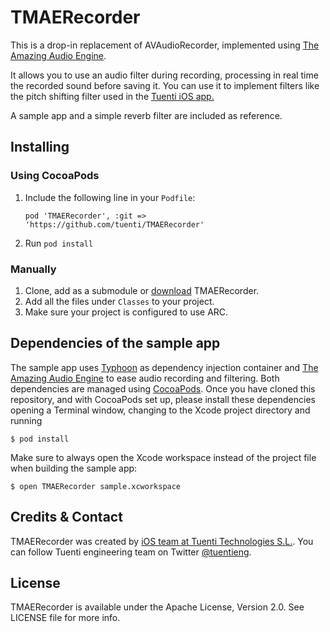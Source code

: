 # TMAERecorder

This is a drop-in replacement of AVAudioRecorder, implemented using [The Amazing Audio Engine](http://theamazingaudioengine.com).

It allows you to use an audio filter during recording, processing in real time the recorded sound before saving it. You can use it to implement filters like the pitch shifting filter used in the [Tuenti iOS app.](https://itunes.apple.com/es/artist/tuenti-technologies-sl/id349705798)

A sample app and a simple reverb filter are included as reference.

## Installing

### Using CocoaPods

1. Include the following line in your `Podfile`:
   ```
   pod 'TMAERecorder', :git => 'https://github.com/tuenti/TMAERecorder'
   ```
2. Run `pod install`

### Manually

1. Clone, add as a submodule or [download](https://github.com/tuenti/TMAERecorder/zipball/master) TMAERecorder.
2. Add all the files under `Classes` to your project.
3. Make sure your project is configured to use ARC.

## Dependencies of the sample app

The sample app uses [Typhoon](http://www.typhoonframework.org) as dependency injection container and [The Amazing Audio Engine](http://theamazingaudioengine.com) to ease audio recording and filtering. Both dependencies are managed using [CocoaPods](http://cocoapods.org). Once you have cloned this repository, and with CocoaPods set up, please install these dependencies opening a Terminal window, changing to the Xcode project directory and running
   ```
   $ pod install
   ```
   
Make sure to always open the Xcode workspace instead of the project file when building the sample app:
   ```
   $ open TMAERecorder sample.xcworkspace
   ```

## Credits & Contact

TMAERecorder was created by [iOS team at Tuenti Technologies S.L.](http://github.com/tuenti).
You can follow Tuenti engineering team on Twitter [@tuentieng](http://twitter.com/tuentieng).

## License

TMAERecorder is available under the Apache License, Version 2.0. See LICENSE file for more info.
